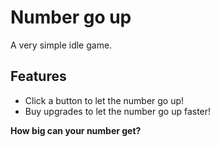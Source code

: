 # Number go up

A very simple idle game.

## Features

- Click a button to let the number go up!
- Buy upgrades to let the number go up faster!

**How big can your number get?**
